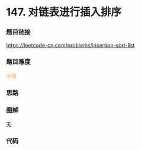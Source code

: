 # 147. 对链表进行插入排序

### 题目链接

https://leetcode-cn.com/problems/insertion-sort-list

### 题目难度

<font color=#F0AD4E>中等</font>

### 思路



### 图解

无

### 代码

```python
```